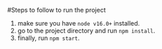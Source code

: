 #Steps to follow to run the project

1. make sure you have ```node v16.0+``` installed.
2. go to the project directory and run ```npm install```.
3. finally, run ```npm start```.